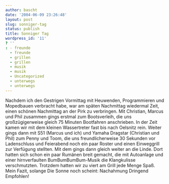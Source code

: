 ```yaml
---
author: bascht
date: '2004-06-09 23:26:48'
layout: post
slug: sonniger-tag
status: publish
title: Sonniger Tag
wordpress_id: '11'
? ''
: - freunde
  - freunde
  - grillen
  - grillen
  - musik
  - musik
  - Uncategorized
  - unterwegs
  - unterwegs
---
```


Nachdem ich den Gestrigen Vormittag mit Heuwenden, Programmieren
und Mopedbauen verbracht habe, war am späten Nachmittag wiedermal
Zeit, einen schönen Nachmittag an der Pirk zu verbringen. Mit
Christian, Marcus und Phil zusammen gings erstmal zum Bootsverleih,
die uns großzügigerweise gleich 75 Minuten Bootfahren anschrieben.
In der Zeit kamen wir mit dem kleinen Wassertreter fast bis nach
Oelsnitz rein. Weiter gings dann mit S51 (Marcus und ich) und
Yamaha Dragstar (Christian und Phil) zum Penny und Toom, die uns
freundlicherweise 30 Sekunden vor Ladenschluss und Feierabend noch
ein paar Roster und einen Einweggrill zur Verfügung stellten. Mit
dem gings dann gleich weiter an die Linde. Dort hatten sich schon
ein paar Rumänen breit gemacht, die mit Autoanlage und einer
hirnverfaulten BumBumBumBum-Musik die Klangkulisse verschmutzten.
Trotzdem hatten wir zu viert am Grill jede Menge Spaß. Mein Fazit,
solange Die Sonne noch scheint: Nachahmung Dringend Empfohlen!


